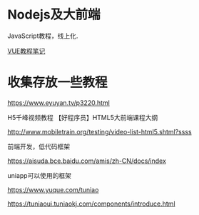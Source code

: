 # Nodejs及大前端

JavaScript教程，线上化.

[VUE教程笔记](Nodejs\Vue.md)







# 收集存放一些教程

https://www.eyuyan.tv/p3220.html



H5千峰视频教程  【好程序员】HTML5大前端课程大纲

http://www.mobiletrain.org/testing/video-list-html5.shtml?ssss





前端开发，低代码框架

https://aisuda.bce.baidu.com/amis/zh-CN/docs/index



uniapp可以使用的框架

https://www.yuque.com/tuniao

https://tuniaoui.tuniaokj.com/components/introduce.html
